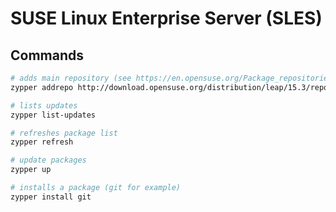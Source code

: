 # SUSE Linux Enterprise Server (SLES)

## Commands

```bash
# adds main repository (see https://en.opensuse.org/Package_repositories)
zypper addrepo http://download.opensuse.org/distribution/leap/15.3/repo/oss/ oss

# lists updates
zypper list-updates

# refreshes package list
zypper refresh

# update packages
zypper up

# installs a package (git for example)
zypper install git
```

